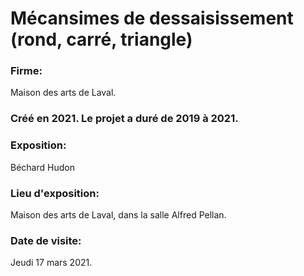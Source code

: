 # Mécansimes de dessaisissement (rond, carré, triangle)

### Firme:
Maison des arts de Laval.

### Créé en 2021. Le projet a duré de 2019 à 2021.

### Exposition:
Béchard Hudon

### Lieu d'exposition:
Maison des arts de Laval, dans la salle Alfred Pellan.

### Date de visite:
Jeudi 17 mars 2021.




